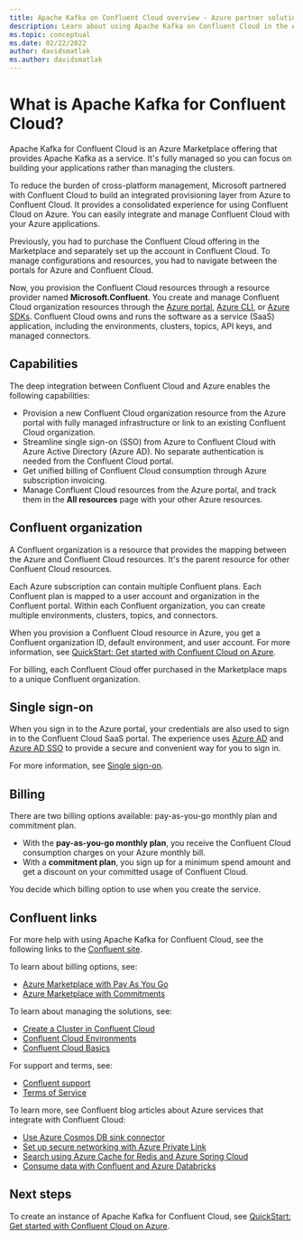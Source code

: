 ```yaml
---
title: Apache Kafka on Confluent Cloud overview - Azure partner solutions
description: Learn about using Apache Kafka on Confluent Cloud in the Azure Marketplace.
ms.topic: conceptual
ms.date: 02/22/2022
author: davidsmatlak
ms.author: davidsmatlak
---
```


# What is Apache Kafka for Confluent Cloud?

Apache Kafka for Confluent Cloud is an Azure Marketplace offering that provides Apache Kafka as a service. It's fully managed so you can focus on building your applications rather than managing the clusters.

To reduce the burden of cross-platform management, Microsoft partnered with Confluent Cloud to build an integrated provisioning layer from Azure to Confluent Cloud. It provides a consolidated experience for using Confluent Cloud on Azure. You can easily integrate and manage Confluent Cloud with your Azure applications.

Previously, you had to purchase the Confluent Cloud offering in the Marketplace and separately set up the account in Confluent Cloud. To manage configurations and resources, you had to navigate between the portals for Azure and Confluent Cloud.

Now, you provision the Confluent Cloud resources through a resource provider named **Microsoft.Confluent**. You create and manage Confluent Cloud organization resources through the [Azure portal](https://portal.azure.com/), [Azure CLI](/cli/azure/), or [Azure SDKs](/azure#languages-and-tools). Confluent Cloud owns and runs the software as a service (SaaS) application, including the environments, clusters, topics, API keys, and managed connectors.

## Capabilities

The deep integration between Confluent Cloud and Azure enables the following capabilities:

- Provision a new Confluent Cloud organization resource from the Azure portal with fully managed infrastructure or link to an existing Confluent Cloud organization.
- Streamline single sign-on (SSO) from Azure to Confluent Cloud with Azure Active Directory (Azure AD). No separate authentication is needed from the Confluent Cloud portal.
- Get unified billing of Confluent Cloud consumption through Azure subscription invoicing.
- Manage Confluent Cloud resources from the Azure portal, and track them in the **All resources** page with your other Azure resources.

## Confluent organization

A Confluent organization is a resource that provides the mapping between the Azure and Confluent Cloud resources. It's the parent resource for other Confluent Cloud resources.

Each Azure subscription can contain multiple Confluent plans. Each Confluent plan is mapped to a user account and organization in the Confluent portal. Within each Confluent organization, you can create multiple environments, clusters, topics, and connectors.

When you provision a Confluent Cloud resource in Azure, you get a Confluent organization ID, default environment, and user account. For more information, see [QuickStart: Get started with Confluent Cloud on Azure](create.md).

For billing, each Confluent Cloud offer purchased in the Marketplace maps to a unique Confluent organization.

## Single sign-on

When you sign in to the Azure portal, your credentials are also used to sign in to the Confluent Cloud SaaS portal. The experience uses [Azure AD](../../active-directory/fundamentals/active-directory-whatis.md) and [Azure AD SSO](../../active-directory/manage-apps/what-is-single-sign-on.md) to provide a secure and convenient way for you to sign in.

For more information, see [Single sign-on](manage.md#single-sign-on).

## Billing

There are two billing options available: pay-as-you-go monthly plan and commitment plan.

- With the **pay-as-you-go monthly plan**, you receive the Confluent Cloud consumption charges on your Azure monthly bill.
- With a **commitment plan**, you sign up for a minimum spend amount and get a discount on your committed usage of Confluent Cloud.

You decide which billing option to use when you create the service.

## Confluent links

For more help with using Apache Kafka for Confluent Cloud, see the following links to the [Confluent site](https://docs.confluent.io/home/overview.html).

To learn about billing options, see:

* [Azure Marketplace with Pay As You Go](https://docs.confluent.io/cloud/current/billing/ccloud-azure-payg.html)
* [Azure Marketplace with Commitments](https://docs.confluent.io/cloud/current/billing/ccloud-azure-ubb.html)

To learn about managing the solutions, see:

* [Create a Cluster in Confluent Cloud](https://docs.confluent.io/cloud/current/clusters/create-cluster.html)
* [Confluent Cloud Environments](https://docs.confluent.io/current/cloud/using/environments.html)
* [Confluent Cloud Basics](https://docs.confluent.io/current/cloud/using/cloud-basics.html)

For support and terms, see:

* [Confluent support](https://support.confluent.io)
* [Terms of Service](https://www.confluent.io/confluent-cloud-tos)

To learn more, see Confluent blog articles about Azure services that integrate with Confluent Cloud:

* [Use Azure Cosmos DB sink connector](https://www.confluent.io/blog/announcing-confluent-cloud-azure-cosmos-db-connector)
* [Set up secure networking with Azure Private Link](https://www.confluent.io/blog/how-to-set-up-secure-networking-in-confluent-with-azure-private-link)
* [Search using Azure Cache for Redis and Azure Spring Cloud](https://www.confluent.io/blog/real-time-search-and-analytics-with-confluent-cloud-azure-redis-spring-cloud)
* [Consume data with Confluent and Azure Databricks](https://www.confluent.io/blog/consume-avro-data-from-kafka-topics-and-secured-schema-registry-with-databricks-confluent-cloud-on-azure)

## Next steps

To create an instance of Apache Kafka for Confluent Cloud, see [QuickStart: Get started with Confluent Cloud on Azure](create.md).
